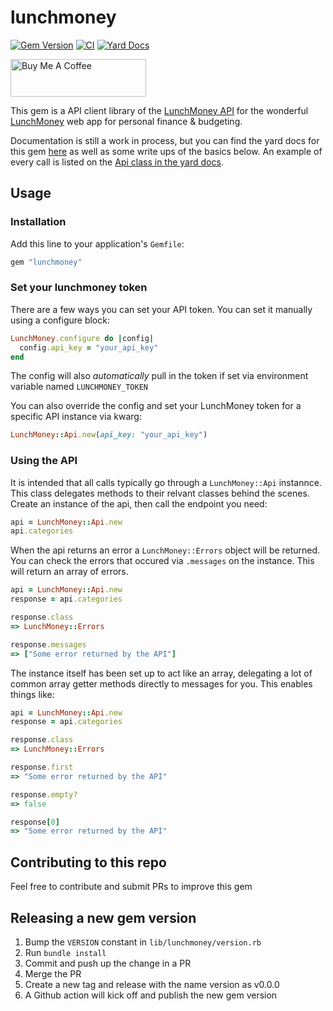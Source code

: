 # lunchmoney

[![Gem Version](https://badge.fury.io/rb/lunchmoney.svg)](https://badge.fury.io/rb/lunchmoney)
[![CI](https://github.com/mmenanno/lunchmoney/actions/workflows/ci.yml/badge.svg)](https://github.com/mmenanno/lunchmoney/actions/workflows/ci.yml)
[![Yard Docs](https://github.com/mmenanno/lunchmoney/actions/workflows/build_and_publish_yard_docs.yml/badge.svg)](https://github.com/mmenanno/lunchmoney/actions/workflows/build_and_publish_yard_docs.yml)

<a href="https://www.buymeacoffee.com/mmenanno" target="_blank"><img src="https://cdn.buymeacoffee.com/buttons/v2/default-yellow.png" alt="Buy Me A Coffee" style="height: 60px !important;width: 217px !important;" ></a>

This gem is a API client library of the [LunchMoney API](https://lunchmoney.dev/) for the wonderful [LunchMoney](http://lunchmoney.app/) web app for personal finance & budgeting.

Documentation is still a work in process, but you can find the yard docs for this gem [here](https://mmenanno.github.io/lunchmoney/) as well as some write ups of the basics below. An example of every call is listed on the [Api class in the yard docs](https://mmenanno.github.io/lunchmoney/LunchMoney/Api.html).

## Usage

### Installation

Add this line to your application's `Gemfile`:

```Ruby
gem "lunchmoney"
```

### Set your lunchmoney token

There are a few ways you can set your API token. You can set it manually using a configure block:

```Ruby
LunchMoney.configure do |config|
  config.api_key = "your_api_key"
end
```

The config will also _automatically_ pull in the token if set via environment variable named `LUNCHMONEY_TOKEN`

You can also override the config and set your LunchMoney token for a specific API instance via kwarg:

```Ruby
LunchMoney::Api.new(api_key: "your_api_key")
```

### Using the API

It is intended that all calls typically go through a `LunchMoney::Api` instannce. This class delegates methods to their
relvant classes behind the scenes. Create an instance of the api, then call the endpoint you need:

```Ruby
api = LunchMoney::Api.new
api.categories
```

When the api returns an error a `LunchMoney::Errors` object will be returned. You can check the errors that occured via
`.messages` on the instance. This will return an array of errors.

```Ruby
api = LunchMoney::Api.new
response = api.categories

response.class
=> LunchMoney::Errors

response.messages
=> ["Some error returned by the API"]
```

The instance itself has been set up to act like an array, delegating a lot of common array getter methods directly to
messages for you. This enables things like:

```Ruby
api = LunchMoney::Api.new
response = api.categories

response.class
=> LunchMoney::Errors

response.first
=> "Some error returned by the API"

response.empty?
=> false

response[0]
=> "Some error returned by the API"
```

## Contributing to this repo

Feel free to contribute and submit PRs to improve this gem

## Releasing a new gem version

1. Bump the `VERSION` constant in `lib/lunchmoney/version.rb`
2. Run `bundle install`
3. Commit and push up the change in a PR
4. Merge the PR
5. Create a new tag and release with the name version as v0.0.0
6. A Github action will kick off and publish the new gem version
